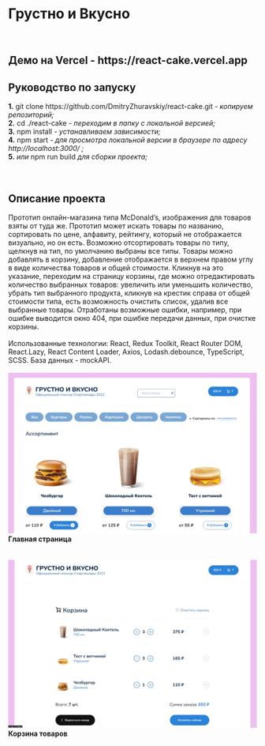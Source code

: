 <h1><b>Грустно и Вкусно</b></h1>
<br />
<h2><b>Демо на Vercel - </b>  https://react-cake.vercel.app </h2> 

<h2><b>Руководство по запуску</b></h2>
<b>1.</b> git clone https://github.com/DmitryZhuravskiy/react-cake.git <i> - копируем репозиторий;</i><br />
<b>2.</b> cd ./react-cake <i>- переходим в папку с локальной версией;</i><br />
<b>3.</b> npm install <i>- устанавливаем зависимости;</i><br />
<b>4.</b> npm start <i>- для просмотра локальной версии в браузере по адресу http://localhost:3000/ ;</i><br />
<b>5.</b> <i>или</i> npm run build <i> для сборки проекта;</i><br />
<br /><br />
<h2><b>Описание проекта</b></h2>
Прототип онлайн-магазина типа McDonald’s, изображения для товаров взяты от туда же. Прототип может искать товары по названию, сортировать по цене, алфавиту, рейтингу, который не отображается визуально, но он есть. Возможно отсортировать товары по типу, щелкнув на тип, по умолчанию выбраны все типы. Товары можно добавлять в корзину, добавление отображается в верхнем правом углу в виде количества товаров и общей стоимости. Кликнув на это указание, переходим на страницу корзины, где можно отредактировать количество выбранных товаров: увеличить или уменьшить количество, убрать тип выбранного продукта, кликнув на крестик справа от общей стоимости типа, есть возможность очистить список, удалив все выбранные товары. Отработаны возможные ошибки, например, при ошибке выводится окно 404, при ошибке передачи данных, при очистке корзины.
<br></br>
Использованные технологии: React, Redux Toolkit, React Router DOM, React.Lazy, React Content Loader, Axios, Lodash.debounce,  TypeScript, SCSS. База данных - mockAPI.
<br /><br />
<img src="https://github.com/DmitryZhuravskiy/react-cake/raw/pictures/images/main.jpg "/>
<b>Главная страница</b>
<br /><br /><br />

<img src="https://github.com/DmitryZhuravskiy/react-cake/raw/pictures/images/cart.jpg "/>
<b>Корзина товаров</b>
<br />

